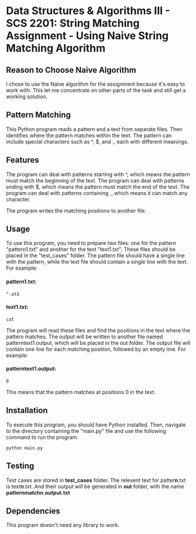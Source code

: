 # Data Structures & Algorithms III - SCS 2201: String Matching Assignment - Using Naive String Matching Algorithm

## Reason to Choose Naive Algorithm 

I chose to use the Naive algorithm for the assignment because it's easy to work with. This let me concentrate on other parts of the task and still get a working solution.

## Pattern Matching

This Python program reads a pattern and a text from separate files. Then identifies where the pattern matches within the text. The pattern can include special characters such as ^, $, and ., each with different meanings.

## Features

The program can deal with patterns starting with ^, which means the pattern must match the beginning of the text.
The program can deal with patterns ending with $, which means the pattern must match the end of the text.
The program can deal with patterns containing ., which means it can match any character.

The program writes the matching positions to another file.

## Usage

To use this program, you need to prepare two files: one for the pattern "pattern1.txt" and another for the text "text1.txt". These files should be placed in the "test_cases" folder. The pattern file should have a single line with the pattern, while the text file should contain a single line with the text. For example:

#### pattern1.txt:

```
^.at$
```

#### text1.txt:

```
cat
```

The program will read these files and find the positions in the text where the pattern matches. The output will be written to another file named patterntext1.output, which will be placed in the out folder. The output file will contain one line for each matching position, followed by an empty line. For example:

#### patterntext1.output:

```
0
```

This means that the pattern matches at positions 0 in the text.

## Installation

To execute this program, you should have Python installed. Then, navigate to the directory containing the "main.py" file and use the following command to run the program:

```
python main.py
```

## Testing

Test cases are stored in **test_cases** folder. The relevent text for patter**n**.txt is text**n**.txt. And their output will be generated in **out** folder, with the name **patternmatchn.output.txt**

## Dependencies

This program doesn't need any library to work.
